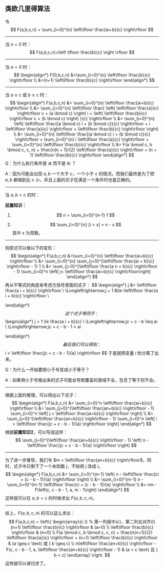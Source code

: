 ## 类欧几里得算法

令
$$
F(a,b,c,n) = \sum_{i=0}^{n} \left\lfloor \frac{ai+b}{c} \right\rfloor
$$

---

当 $n=0$ 时：
$$
F(a,b,c,n)=\left \lfloor \frac{b}{c} \right \rfloor
$$

---

当 $a=0$ 时：
$$
\begin{align*}
F(0,b,c,n) &=\sum_{i=0}^{n} \left\lfloor \frac{b}{c} \right\rfloor \\
&=(n+1) \left\lfloor \frac{b}{c} \right\rfloor
\end{align*}
$$

---

当 $a \ge c$ 或 $b \ge c$ 时：
$$
\begin{align*}
F(a,b,c,n) &= \sum_{i=0}^{n} \left\lfloor \frac{ai+b}{c} \right\rfloor \\
&= \sum_{i=0}^{n} \left\lfloor \frac{ \left( \left\lfloor \frac{a}{c} \right\rfloor c + (a \bmod c) \right) i + \left( \left\lfloor \frac{b}{c} \right\rfloor c + (b \bmod c) \right) }{c} \right\rfloor \\
&= \sum_{i=0}^{n} \left( \left\lfloor \frac{(a \bmod c) i + (b \bmod c)}{c} \right\rfloor + i \left\lfloor \frac{a}{c} \right\rfloor + \left\lfloor \frac{b}{c} \right\rfloor \right) \\
&= \sum_{i=0}^{n} \left\lfloor \frac{(a \bmod c) i + (b \bmod c)}{c} \right\rfloor + \sum_{i=0}^{n} i \left\lfloor \frac{a}{c} \right\rfloor + \sum_{i=0}^{n} \left\lfloor \frac{b}{c} \right\rfloor \\
&= F(a \bmod c, b \bmod c, c, n) + \frac{n(n + 1)}{2} \left\lfloor \frac{a}{c} \right\rfloor + (n + 1) \left\lfloor \frac{b}{c} \right\rfloor
\end{align*}
$$
Q：为什么执行条件是 `或` 而不是 `和` ？

A：因为可能会出现 $a,b$ 一个大于 $c$，一个小于 $c$ 的情况，而我们最终是为了把 $a,b$ 都缩到比 $c$ 小，并且上面的式子在满足一个条件时也是正确的。

---

当 $a,b<c$ 的时：

**前置知识：**

1. 
   $$
   n = \sum_{i=0}^{n-1} 1
   $$

2.  
   $$
   \sum_{i=0}^{n} [i > x] = n - x
   $$
   其中 $x$ 为常数。

---

则原式可以做以下的变形：
$$
\begin{align*}
F(a,b,c,n) &=\sum_{i=0}^{n} \left\lfloor \frac{ai+b}{c} \right\rfloor \\
&= \sum_{i=0}^{n} \sum_{j=0}^{\left\lfloor \frac{ai + b}{c} \right\rfloor - 1} 1 \\
&= \sum_{j=0}^{\left\lfloor \frac{a n + b}{c} \right\rfloor - 1} \sum_{i=0}^n \left[ j< \left\lfloor \frac{ai+b}{c} \right\rfloor\right]
\end{align*}
$$
再从不等式的角度来考虑方括号里面的式子：
$$
\begin{align*}
j &< \left\lfloor \frac{a i + b}{c} \right\rfloor \\
\Longleftrightarrow\;j + 1 &\le \left\lfloor \frac{a i + b}{c} \right\rfloor \\

\end{align*}
$$
这个式子等同于：
$$
\begin{align*}
j + 1 \le \frac{a i + b}{c} \\
\Longleftrightarrow\;jc + c - b \leq ai \\
\Longleftrightarrow\;jc + c - b - 1 < ai

\end{align*}
$$
最后我们可以得到：
$$
i > \left\lfloor \frac{jc + c - b - 1}{a} \right\rfloor
$$
于是就把变量 $i$ 给分离了出来。

Q：为什么一开始要把小于号变成小于等于？

A：如果用小于号推出来的式子可能会导致覆盖的值域不全，包含了等于则不会。

---

根据上面的推理，可以得出以下式子：
$$
\begin{align*}
F(a,b,c,n) 
&= \sum_{i=0}^n \left\lfloor \frac{ai+b}{c} \right\rfloor \\
&= \sum_{j=0}^{\left\lfloor \frac{an+b}{c} \right\rfloor - 1} \sum_{i=0}^n \left[ j < \left\lfloor \frac{ai+b}{c} \right\rfloor \right] \\
&= \sum_{j=0}^{\left\lfloor \frac{an+b}{c} \right\rfloor - 1} \sum_{i=0}^n \left[ i > \left\lfloor \frac{jc + c - b - 1}{a} \right\rfloor \right]
\end{align*}
$$
根据**前置知识2**，可以写成这样：
$$
\sum_{j=0}^{\left\lfloor \frac{an+b}{c} \right\rfloor - 1} \left( n - \left\lfloor \frac{jc + c - b - 1}{a} \right\rfloor \right)
$$

---

为了进一步推导，我们令 $m = \left\lfloor \frac{an+b}{c} \right\rfloor$，同时，式子中只剩下了一个未知数 $j$，不妨把 $j$ 改成 $i$。
$$
\begin{align*}
F(a,b,c,n) &= \sum_{i=0}^{m-1} \left( n - \left\lfloor \frac{ci + (c - b - 1)}{a} \right\rfloor \right) \\
&= \sum_{i=0}^{m-1} n - \sum_{i=0}^{m-1} \left\lfloor \frac{ci + (c - b - 1)}{a} \right\rfloor \\
&= nm - F\left(c, c - b - 1, a, m - 1\right)
\end{align*}
$$
这样就可以在 $a,b<c$ 的时候求出 $F(a,b,c,n)$。

---

综上，$F(a,b,c,n)$ 的可以这么求出：
$$
F(a,b,c,n) = \left\{
  \begin{array}{c l}  % 第一列居中(c)，第二列左对齐(l)
    (n+1) \left\lfloor \frac{b}{c} \right\rfloor & (a=0) \\
\left\lfloor \frac{b}{c} \right\rfloor & (n=0) \\
F(a \bmod c, b \bmod c, c, n) + \frac{n(n+1)}{2} \left\lfloor \frac{a}{c} \right\rfloor + (n+1) \left\lfloor \frac{b}{c} \right\rfloor & (a \geq c \text{ 或 } b \geq c) \\
n\left\lfloor \frac{an+b}{c} \right\rfloor - F(c, c - b - 1, a, \left\lfloor \frac{an+b}{c} \right\rfloor - 1) & (a < c \text{ 且 } b < c)
  \end{array}
\right.
$$
这样就可以递归求了。